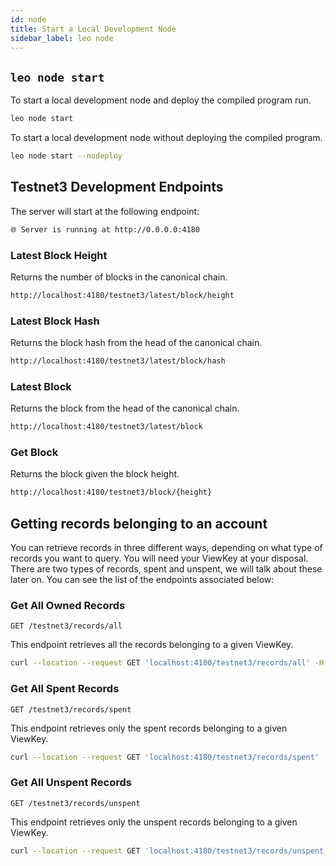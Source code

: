 ```yaml
---
id: node
title: Start a Local Development Node
sidebar_label: leo node
---
```


## `leo node start`

To start a local development node and deploy the compiled program run.
```bash
leo node start
```

To start a local development node without deploying the compiled program.
```bash
leo node start --nodeploy
```

## Testnet3 Development Endpoints

The server will start at the following endpoint:
```bash
🌐 Server is running at http://0.0.0.0:4180
```

### Latest Block Height
Returns the number of blocks in the canonical chain.

```bash
http://localhost:4180/testnet3/latest/block/height
```

### Latest Block Hash
Returns the block hash from the head of the canonical chain.

```bash
http://localhost:4180/testnet3/latest/block/hash
```

### Latest Block
Returns the block from the head of the canonical chain.

```bash
http://localhost:4180/testnet3/latest/block
```

### Get Block
Returns the block given the block height.

```bash
http://localhost:4180/testnet3/block/{height}
```

## Getting records belonging to an account
You can retrieve records in three different ways, depending on what type of records you want to query. You will need your ViewKey at your disposal. There are two types of records, spent and unspent, we will talk about these later on. You can see the list of the endpoints associated below:

### Get All Owned Records
`GET /testnet3/records/all`

This endpoint retrieves all the records belonging to a given ViewKey.

```bash
curl --location --request GET 'localhost:4180/testnet3/records/all' -H 'Content-Type: application/json' -d '"AViewKey1iAf6a7fv6ELA4ECwAth1hDNUJJNNoWNThmREjpybqder"'
```

### Get All Spent Records
`GET /testnet3/records/spent`

This endpoint retrieves only the spent records belonging to a given ViewKey.

```bash
curl --location --request GET 'localhost:4180/testnet3/records/spent' -H 'Content-Type: application/json' -d '"AViewKey1iAf6a7fv6ELA4ECwAth1hDNUJJNNoWNThmREjpybqder"'
```

### Get All Unspent Records
`GET /testnet3/records/unspent`

This endpoint retrieves only the unspent records belonging to a given ViewKey.

```bash
curl --location --request GET 'localhost:4180/testnet3/records/unspent' -H 'Content-Type: application/json' -d '"AViewKey1iAf6a7fv6ELA4ECwAth1hDNUJJNNoWNThmREjpybqder"'
```
